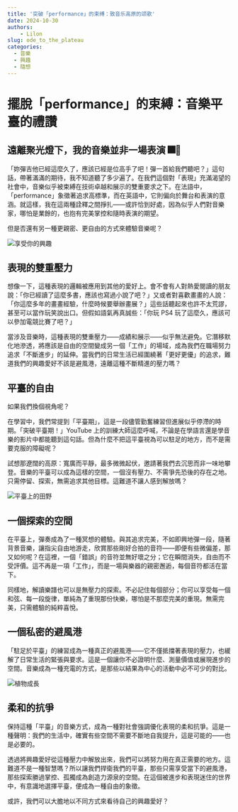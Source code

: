 ```yaml
---
title: '突破「performance」的束缚：致音乐高原的颂歌'
date: 2024-10-30
authors:
    - Lilon
slug: ode_to_the_plateau  
categories:  
  - 音樂  
  - 興趣  
  - 隨想  
---
```


# 擺脫「performance」的束縛：音樂平臺的禮讚

## 遠離聚光燈下，我的音樂並非一場表演 🎆🎸

「妳彈吉他已經這麼久了，應該已經是位高手了吧！彈一首給我們聽吧？」這句話，帶著滿滿的期待，我不知道聽了多少遍了。在我們這個對「表現」充滿渴望的社會中，音樂似乎被束縛在技術卓越和展示的雙重要求之下。在法語中，「performance」象徵著追求高標準，而在英語中，它則偏向於舞台和表演的意涵。就這樣，我在這兩種詮釋之間掙扎——或許恰到好處，因為似乎人們對音樂家，哪怕是業餘的，也抱有完美掌控和隨時表演的期望。

但是否還有另一種更親密、更自由的方式來體驗音樂呢？

<!-- more -->

![享受你的興趣](https://images-wixmp-ed30a86b8c4ca887773594c2.wixmp.com/f/09c917d0-f5ca-4b29-a706-5e3ed5489e13/digqw14-428e6670-9b8b-4f15-93f2-2e5130ffdbbc.jpg/v1/fill/w_900,h_957,q_75,strp/guitar_and_plants_doodle_by_li__lon_digqw14-fullview.jpg?token=eyJ0eXAiOiJKV1QiLCJhbGciOiJIUzI1NiJ9.eyJzdWIiOiJ1cm46YXBwOjdlMGQxODg5ODIyNjQzNzNhNWYwZDQxNWVhMGQyNmUwIiwiaXNzIjoidXJuOmFwcDo3ZTBkMTg4OTgyMjY0MzczYTVmMGQ0MTVlYTBkMjZlMCIsIm9iaiI6W1t7ImhlaWdodCI6Ijw9OTU3IiwicGF0aCI6IlwvZlwvMDljOTE3ZDAtZjVjYS00YjI5LWE3MDYtNWUzZWQ1NDg5ZTEzXC9kaWdxdzE0LTQyOGU2NjcwLTliOGItNGYxNS05M2YyLTJlNTEzMGZmZGJiYy5qcGciLCJ3aWR0aCI6Ijw9OTAwIn1dXSwiYXVkIjpbInVybjpzZXJ2aWNlOmltYWdlLm9wZXJhdGlvbnMiXX0.v3SNDX9lYvaUqlQpXwwdt0Zu_H8f7IgPrGNxCvmg_vs)

## 表現的雙重壓力

想像一下，這種表現的邏輯被應用到其他的愛好上。會不會有人對熱愛閱讀的朋友說：「你已經讀了這麼多書，應該也寫過小說了吧？」又或者對喜歡畫畫的人說：「你這麼多年的畫畫經驗，什麼時候要舉辦畫展？」這些話聽起來也許不太荒謬，甚至可以當作玩笑說出口。但假如語氣再真誠些：「你玩 PS4 玩了這麼久，應該可以參加電競比賽了吧？」

當涉及音樂時，這種表現的雙重壓力——成績和展示——似乎無法避免。它潛移默化地滲透，將應該是自由的空間變成另一個「工作」的場域，成為我們在職場努力追求「不斷進步」的延伸。當我們的日常生活已經圍繞著「更好更優」的追求，難道我們的興趣愛好不該是避風港，遠離這種不斷精進的壓力嗎？

## 平臺的自由

如果我們換個視角呢？

在學習中，我們常提到「平臺期」，這是一段儘管勤奮練習但進展似乎停滯的時期。「突破平臺期！」YouTube 上的訓練大師這麼呼喊，不論是在學語言還是學音樂的影片中都能聽到這句話。但為什麼不把這平臺視為可以駐足的地方，而不是需要克服的障礙呢？

試想那遼闊的高原：寬廣而平靜，最多微微起伏，邀請著我們去沉思而非一味地攀登。音樂的平臺可以成為這樣的空間，一個沒有壓力、不需爭先恐後的存在之地。只需停留、探索，無需追求其他目標。這難道不讓人感到解放嗎？

![平臺上的田野](https://images-wixmp-ed30a86b8c4ca887773594c2.wixmp.com/f/09c917d0-f5ca-4b29-a706-5e3ed5489e13/digwqgl-bef3ecff-4176-4ffe-9a1d-fbf6dadb4050.jpg/v1/fill/w_1035,h_772,q_70,strp/countryside__doodle_by_li__lon_digwqgl-pre.jpg?token=eyJ0eXAiOiJKV1QiLCJhbGciOiJIUzI1NiJ9.eyJzdWIiOiJ1cm46YXBwOjdlMGQxODg5ODIyNjQzNzNhNWYwZDQxNWVhMGQyNmUwIiwiaXNzIjoidXJuOmFwcDo3ZTBkMTg4OTgyMjY0MzczYTVmMGQ0MTVlYTBkMjZlMCIsIm9iaiI6W1t7ImhlaWdodCI6Ijw9OTU1IiwicGF0aCI6IlwvZlwvMDljOTE3ZDAtZjVjYS00YjI5LWE3MDYtNWUzZWQ1NDg5ZTEzXC9kaWd3cWdsLWJlZjNlY2ZmLTQxNzYtNGZmZS05YTFkLWZiZjZkYWRiNDA1MC5qcGciLCJ3aWR0aCI6Ijw9MTI4MCJ9XV0sImF1ZCI6WyJ1cm46c2VydmljZTppbWFnZS5vcGVyYXRpb25zIl19.ynM7Ve4E4el-h3pgTh0fjfr0agvfPdFbtUE-D6YOK3c)

## 一個探索的空間

在平臺上，彈奏成為了一種冥想的體驗。與其追求完美，不如即興地彈一段，隨著背景音樂，讓指尖自由地游走，欣賞那些剛好合拍的音符——即便有些微偏差，那又如何呢？在這裡，一個「錯誤」的音符並無好壞之分；它在瞬間消失，自由而不受評價。這不再是一項「工作」，而是一場與樂器的親密邂逅，每個音符都活在當下。

同樣地，解讀樂譜也可以是無壓力的探索。不必記住每個部分；你可以享受每一個和弦、每一段旋律，單純為了重現那份快樂，哪怕是不那麼完美的重現。無需完美，只需體驗的純粹喜悅。

## 一個私密的避風港

「駐足於平臺」的練習成為一種真正的避風港——它不僅抵擋著表現的壓力，也緩解了日常生活的緊張與要求。這是一個讓你不必證明什麼、測量價值或展現進步的空間。音樂成為一種充電的方式，是那些以結果為中心的活動中必不可少的對比。

![植物成長](https://images-wixmp-ed30a86b8c4ca887773594c2.wixmp.com/f/09c917d0-f5ca-4b29-a706-5e3ed5489e13/digqx4w-0257921f-3c52-4d33-a377-ef0f8f222901.jpg/v1/fill/w_900,h_783,q_75,strp/pots_doodles_by_li__lon_digqx4w-fullview.jpg?token=eyJ0eXAiOiJKV1QiLCJhbGciOiJIUzI1NiJ9.eyJzdWIiOiJ1cm46YXBwOjdlMGQxODg5ODIyNjQzNzNhNWYwZDQxNWVhMGQyNmUwIiwiaXNzIjoidXJuOmFwcDo3ZTBkMTg4OTgyMjY0MzczYTVmMGQ0MTVlYTBkMjZlMCIsIm9iaiI6W1t7ImhlaWdodCI6Ijw9NzgzIiwicGF0aCI6IlwvZlwvMDljOTE3ZDAtZjVjYS00YjI5LWE3MDYtNWUzZWQ1NDg5ZTEzXC9kaWdxeDR3LTAyNTc5MjFmLTNjNTItNGQzMy1hMzc3LWVmMGY4ZjIyMjkwMS5qcGciLCJ3aWR0aCI6Ijw9OTAwIn1dXSwiYXVkIjpbInVybjpzZXJ2aWNlOmltYWdlLm9wZXJhdGlvbnMiXX0.Rlra3xNqZUcDyPkpf2geNTZuBRor2-7Flrdj9pCT0gk)

## 柔和的抗爭

保持這種「平臺」的音樂方式，成為一種對社會強調優化表現的柔和抗爭。這是一種聲明：我們的生活中，確實有些空間不需要不斷地自我提升，這是可能的——也是必要的。

透過將興趣愛好從這種壓力中解放出來，我們可以將努力用在真正需要的地方。這難道不是一種智慧嗎？所以讓我們捍衛我們的平臺，那些只需享受當下的避風港，那些探索勝過掌控、孤獨成為創造力源泉的空間。在這個被進步和表現迷住的世界中，有意識地選擇平臺，便成為一種自由的象徵。

或許，我們可以大膽地以不同方式來看待自己的興趣愛好？
